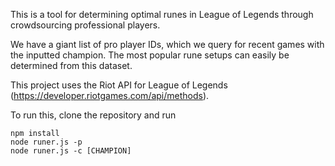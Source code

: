 This is a tool for determining optimal runes in League of Legends
through crowdsourcing professional players.

We have a giant list of pro player IDs, which we query for recent games
with the inputted champion. The most popular rune setups can easily be
determined from this dataset.

This project uses the Riot API for League of Legends (https://developer.riotgames.com/api/methods).

To run this, clone the repository and run
```
npm install
node runer.js -p
node runer.js -c [CHAMPION]
```

